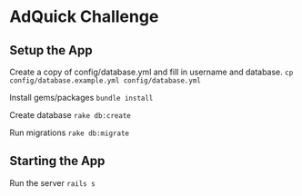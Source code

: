 # AdQuick Challenge

## Setup the App

Create a copy of config/database.yml and fill in username and database.
  `cp config/database.example.yml config/database.yml`

Install gems/packages
  `bundle install`

Create database
  `rake db:create`

Run migrations
  `rake db:migrate`

## Starting the App

Run the server
  `rails s`

